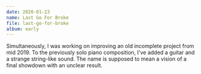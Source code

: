 ```yaml
---
date: 2020-01-23
name: Last Go For Broke
file: last-go-for-broke
album: early
---
```


Simultaneously, I was working on improving an old incomplete project from mid 2019. To the previously solo piano composition, I've added a guitar and a strange string-like sound. The name is supposed to mean a vision of a final showdown with an unclear result. 
